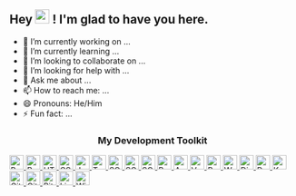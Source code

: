 <h2 align:center> Hey <img src="https://media.giphy.com/media/hvRJCLFzcasrR4ia7z/giphy.gif" height=25px> ! I'm glad to have you here.</h2>

- 🔭 I’m currently working on ...
- 🌱 I’m currently learning ...
- 👯 I’m looking to collaborate on ...
- 🤔 I’m looking for help with ...
- 💬 Ask me about ...
- 📫 How to reach me: ...
- 😄 Pronouns: He/Him
- ⚡ Fun fact: ...

<h3 style="text-align:center"> My Development Toolkit </h3>

<p>

<!-- Python -->
<a href="https://www.python.org">
<img alt="Python" src="https://img.shields.io/badge/-Python-3776AB?style=flat-square&logo=python&logoColor=yellow" height=25px/>
</a>
<!-- R -->
<a href="https://www.r-project.org">
<img alt="R" src="https://img.shields.io/badge/-R-276DC3?style=flat-square&logo=R&logoColor=white" height=25px/>
</a>
<!-- HTML -->
<a href="https://www.w3.org/standards">
<img alt="HTML5" src="https://img.shields.io/badge/-HTML_5-E34F26?style=flat-square&logo=html5&logoColor=white" height=25px/>
</a>
<!-- CSS -->
<a href="https://www.w3.org/standards">
<img alt="CSS3" src="https://img.shields.io/badge/-CSS_3-1572B6?style=flat-square&logo=css3&logoColor=white" height=25px/>
</a>
<!-- JavaScript -->
<a href="https://www.javascript.com">
<img alt="JavaScript" src="https://img.shields.io/badge/-JavaScript-F7DF1E?style=flat-square&logo=javascript&logoColor=black" height=25px/>
</a>
<!-- TypeScript -->
<a href="https://www.typescriptlang.org">
<img alt="TypeScript" src="https://img.shields.io/badge/-TypeScript-007ACC?style=flat-square&logo=typescript&logoColor=white" height=25px/>
</a>
<!-- SQL -->
<a href="https://www.iso.org/standard/63555.html">
<img alt="SQL" src="https://img.shields.io/badge/-SQL-003B57?style=flat-square&logo=server-fault&logoColor=white" height=25px/>
</a>
<!-- Markdown -->
<a href="https://daringfireball.net/projects/markdown">
<img alt="SQL" src="https://img.shields.io/badge/-Markdown-000000?style=flat-square&logo=markdown&logoColor=white" height=25px/>
</a>
<!-- LaTeX -->
<a href="https://www.latex-project.org">
<img alt="SQL" src="https://img.shields.io/badge/-LaTeX-008080?style=flat-square&logo=latex&logoColor=white" height=25px/>
</a>
<!-- BootStrap -->
<a href="https://getbootstrap.com">
<img alt="BootStrap" src="https://img.shields.io/badge/-BootStrap-563D7C?style=flat-square&logo=bootstrap&logoColor=white" height=25px/>
</a>
<!-- Angular -->
<a href="https://angular.io">
<img alt="Angular" src="https://img.shields.io/badge/-Angular-DD0031?style=flat-square&logo=angular&logoColor=white" height=25px/>
</a>
<!-- Vue -->
<a href="https://vuejs.org">
<img alt="Vue.js" src="https://img.shields.io/badge/-Vue.js-4FC08D?style=flat-square&logo=vue.js&logoColor=white" height=25px/>
</a>
<!-- React -->
<a href="https://reactjs.org">
<img alt="React" src="https://img.shields.io/badge/-React-61DAFB?style=flat-square&logo=react&logoColor=black" height=25px/>
</a>
<!-- WebPack -->
<a href="https://webpack.js.org">
<img alt="WebPack" src="https://img.shields.io/badge/-WebPacks-8DD6F9?style=flat-square&logo=webpack&logoColor=black" height=25px/>
</a>
<!-- Django -->
<a href="https://www.djangoproject.com/">
<img alt="Django" src="https://img.shields.io/badge/-Django-092E20?style=flat-square&logo=django&logoColor=white" height=25px/>
</a>
<!-- Docker -->
<a href="https://www.docker.com/">
<img alt="Docker" src="https://img.shields.io/badge/-Docker-2496ED?style=flat-square&logo=docker&logoColor=white" height=25px/>
</a>
<!-- Kubernetes -->
<a href="https://kubernetes.io">
<img alt="Kubernetes" src="https://img.shields.io/badge/-Kubernetes-326CE5?style=flat-square&logo=kubernetes&logoColor=white" height=25px/>
</a>
<!-- Git -->
<a href="https://git-scm.com">
<img alt="GitHub" src="https://img.shields.io/badge/-Git-F05032?style=flat-square&logo=git&logoColor=white" height=25px/>
</a>
<!-- GitLab -->
<a href="https://about.gitlab.com">
<img alt="GitLab" src="https://img.shields.io/badge/-GitLab-FCA121?style=flat-square&logo=gitlab&logoColor=black" height=25px/>
</a>
<!-- BitBucket -->
<a href="https://bitbucket.org/product">
<img alt="Bit Bucket" src="https://img.shields.io/badge/-Bit_Bucket-0052CC?style=flat-square&logo=bitbucket&logoColor=white" height=25px/>
</a>
<!-- Linux -->
<a href="https://www.linux.org">
<img alt="Linux" src="https://img.shields.io/badge/-Linux-FCC624?style=flat-square&logo=linux&logoColor=black" height=25px/>
</a>
<!-- Windows -->
<a href="https://www.microsoft.com/en-us/windows">
<img alt="Windows" src="https://img.shields.io/badge/-Windows-0078D6?style=flat-square&logo=windows&logoColor=white" height=25px/>
</a>

</p>

<!--
**Usamasajjad/Usamasajjad** is a ✨ _special_ ✨ repository because its `README.md` (this file) appears on your GitHub profile.

Here are some ideas to get you started:

- 🔭 I’m currently working on ...
- 🌱 I’m currently learning ...
- 👯 I’m looking to collaborate on ...
- 🤔 I’m looking for help with ...
- 💬 Ask me about ...
- 📫 How to reach me: ...
- 😄 Pronouns: ...
- ⚡ Fun fact: ...
-->
